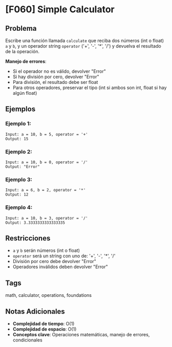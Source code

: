 # [F060] Simple Calculator

## Problema

Escribe una función llamada `calculate` que reciba dos números (int o float) `a` y `b`, y un operador string `operator` ('+', '-', '*', '/') y devuelva el resultado de la operación.

**Manejo de errores**:
- Si el operador no es válido, devolver "Error"
- Si hay división por cero, devolver "Error"
- Para división, el resultado debe ser float
- Para otros operadores, preservar el tipo (int si ambos son int, float si hay algún float)

## Ejemplos

### Ejemplo 1:
```
Input: a = 10, b = 5, operator = '+'
Output: 15
```

### Ejemplo 2:
```
Input: a = 10, b = 0, operator = '/'
Output: "Error"
```

### Ejemplo 3:
```
Input: a = 6, b = 2, operator = '*'
Output: 12
```

### Ejemplo 4:
```
Input: a = 10, b = 3, operator = '/'
Output: 3.3333333333333335
```

## Restricciones

- `a` y `b` serán números (int o float)
- `operator` será un string con uno de: '+', '-', '*', '/'
- División por cero debe devolver "Error"
- Operadores inválidos deben devolver "Error"

## Tags
math, calculator, operations, foundations

## Notas Adicionales
- **Complejidad de tiempo**: O(1)
- **Complejidad de espacio**: O(1)
- **Conceptos clave**: Operaciones matemáticas, manejo de errores, condicionales